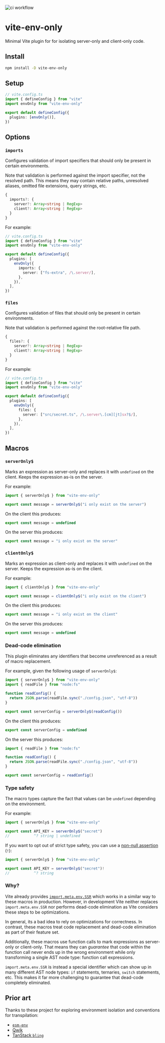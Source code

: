 ![ci workflow](https://github.com/pcattori/vite-env-only/actions/workflows/ci.yml/badge.svg)

# vite-env-only

Minimal Vite plugin for for isolating server-only and client-only code.

## Install

```sh
npm install -D vite-env-only
```

## Setup

```ts
// vite.config.ts
import { defineConfig } from "vite"
import envOnly from "vite-env-only"

export default defineConfig({
  plugins: [envOnly()],
})
```

## Options

### `imports`

Configures validation of import specifiers that should only be present in certain environments.

Note that validation is performed against the import specifier, not the resolved path. This means they may contain relative paths, unresolved aliases, omitted file extensions, query strings, etc.

```ts
{
  imports?: {
    server?: Array<string | RegExp>
    client?: Array<string | RegExp>
  }
}
```

For example:

```ts
// vite.config.ts
import { defineConfig } from "vite"
import envOnly from "vite-env-only"

export default defineConfig({
  plugins: [
    envOnly({
      imports: {
        server: ["fs-extra", /\.server/],
      },
    }),
  ],
})
```

### `files`

Configures validation of files that should only be present in certain environments.

Note that validation is performed against the root-relative file path.

```ts
{
  files?: {
    server?: Array<string | RegExp>
    client?: Array<string | RegExp>
  }
}
```

For example:

```ts
// vite.config.ts
import { defineConfig } from "vite"
import envOnly from "vite-env-only"

export default defineConfig({
  plugins: [
    envOnly({
      files: {
        server: ["src/secret.ts", /\.server\.[cm][jt]sx?$/],
      },
    }),
  ],
})
```

## Macros

### `serverOnly$`

Marks an expression as server-only and replaces it with `undefined` on the client.
Keeps the expression as-is on the server.

For example:

```ts
import { serverOnly$ } from "vite-env-only"

export const message = serverOnly$("i only exist on the server")
```

On the client this produces:

```ts
export const message = undefined
```

On the server this produces:

```ts
export const message = "i only exist on the server"
```

### `clientOnly$`

Marks an expression as client-only and replaces it with `undefined` on the server.
Keeps the expression as-is on the client.

For example:

```ts
import { clientOnly$ } from "vite-env-only"

export const message = clientOnly$("i only exist on the client")
```

On the client this produces:

```ts
export const message = "i only exist on the client"
```

On the server this produces:

```ts
export const message = undefined
```

### Dead-code elimination

This plugin eliminates any identifiers that become unreferenced as a result of macro replacement.

For example, given the following usage of `serverOnly$`:

```ts
import { serverOnly$ } from "vite-env-only"
import { readFile } from "node:fs"

function readConfig() {
  return JSON.parse(readFile.sync("./config.json", "utf-8"))
}

export const serverConfig = serverOnly$(readConfig())
```

On the client this produces:

```ts
export const serverConfig = undefined
```

On the server this produces:

```ts
import { readFile } from "node:fs"

function readConfig() {
  return JSON.parse(readFile.sync("./config.json", "utf-8"))
}

export const serverConfig = readConfig()
```

### Type safety

The macro types capture the fact that values can be `undefined` depending on the environment.

For example:

```ts
import { serverOnly$ } from "vite-env-only"

export const API_KEY = serverOnly$("secret")
//           ^? string | undefined
```

If you want to opt out of strict type safety, you can use a [non-null assertion][ts-non-null] (`!`):

```ts
import { serverOnly$ } from "vite-env-only"

export const API_KEY = serverOnly$("secret")!
//           ^? string
```

### Why?

Vite already provides [`import.meta.env.SSR`][vite-env-vars] which works in a similar way to these macros in production.
However, in development Vite neither replaces `import.meta.env.SSR` nor performs dead-code elimination as Vite considers these steps to be optimizations.

In general, its a bad idea to rely on optimizations for correctness.
In contrast, these macros treat code replacement and dead-code elimination as part of their feature set.

Additionally, these macros use function calls to mark expressions as server-only or client-only.
That means they can _guarantee_ that code within the function call never ends up in the wrong environment while only transforming a single AST node type: function call expressions.

`import.meta.env.SSR` is instead a special identifier which can show up in many different AST node types: `if` statements, ternaries, `switch` statements, etc.
This makes it far more challenging to guarantee that dead-code completely eliminated.

## Prior art

Thanks to these project for exploring environment isolation and conventions for transpilation:

- [`esm-env`][esm-env]
- [Qwik][qwik]
- [TanStack `bling`][bling]

[vite-env-vars]: https://vitejs.dev/guide/env-and-mode#env-variables
[esm-env]: https://github.com/benmccann/esm-env
[qwik]: https://qwik.builder.io/
[bling]: https://github.com/TanStack/bling
[bling]: https://github.com/TanStack/bling
[ts-non-null]: https://www.typescriptlang.org/docs/handbook/2/everyday-types.html#non-null-assertion-operator-postfix-
